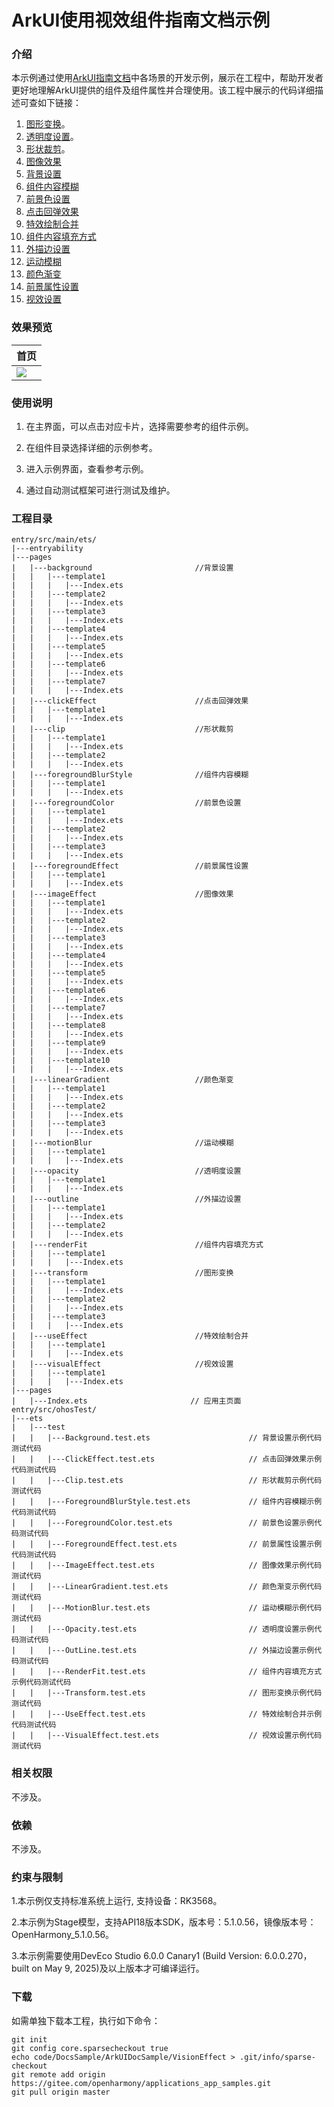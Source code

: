 # ArkUI使用视效组件指南文档示例

### 介绍

本示例通过使用[ArkUI指南文档](https://gitee.com/openharmony/docs/tree/master/zh-cn/application-dev/ui)中各场景的开发示例，展示在工程中，帮助开发者更好地理解ArkUI提供的组件及组件属性并合理使用。该工程中展示的代码详细描述可查如下链接：

1. [图形变换](https://gitee.com/openharmony/docs/blob/master/zh-cn/application-dev/reference/apis-arkui/arkui-ts/ts-universal-attributes-transformation.md)。
2. [透明度设置](https://gitee.com/openharmony/docs/blob/master/zh-cn/application-dev/reference/apis-arkui/arkui-ts/ts-universal-attributes-opacity.md)。
3. [形状裁剪](https://gitee.com/openharmony/docs/blob/master/zh-cn/application-dev/reference/apis-arkui/arkui-ts/ts-universal-attributes-sharp-clipping.md)。
4. [图像效果](https://gitee.com/openharmony/docs/blob/master/zh-cn/application-dev/reference/apis-arkui/arkui-ts/ts-universal-attributes-image-effect.md)
5. [背景设置](https://gitee.com/openharmony/docs/blob/master/zh-cn/application-dev/reference/apis-arkui/arkui-ts/ts-universal-attributes-background.md)
6. [组件内容模糊](https://gitee.com/openharmony/docs/blob/master/zh-cn/application-dev/reference/apis-arkui/arkui-ts/ts-universal-attributes-foreground-blur-style.md)
7. [前景色设置](https://gitee.com/openharmony/docs/blob/master/zh-cn/application-dev/reference/apis-arkui/arkui-ts/ts-universal-attributes-foreground-color.md)
8. [点击回弹效果](https://gitee.com/openharmony/docs/blob/master/zh-cn/application-dev/reference/apis-arkui/arkui-ts/ts-universal-attributes-click-effect.md)
9. [特效绘制合并](https://gitee.com/openharmony/docs/blob/master/zh-cn/application-dev/reference/apis-arkui/arkui-ts/ts-universal-attributes-use-effect.md)
10. [组件内容填充方式](https://gitee.com/openharmony/docs/blob/master/zh-cn/application-dev/reference/apis-arkui/arkui-ts/ts-universal-attributes-renderfit.md)
11. [外描边设置](https://gitee.com/openharmony/docs/blob/master/zh-cn/application-dev/reference/apis-arkui/arkui-ts/ts-universal-attributes-outline.md)
12. [运动模糊](https://gitee.com/openharmony/docs/blob/master/zh-cn/application-dev/reference/apis-arkui/arkui-ts/ts-universal-attributes-motionBlur.md)
13. [颜色渐变](https://gitee.com/openharmony/docs/blob/master/zh-cn/application-dev/reference/apis-arkui/arkui-ts/ts-universal-attributes-gradient-color.md)
14. [前景属性设置](https://gitee.com/openharmony/docs/blob/master/zh-cn/application-dev/reference/apis-arkui/arkui-ts/ts-universal-attributes-foreground-effect.md)
15. [视效设置](https://gitee.com/openharmony/docs/blob/master/zh-cn/application-dev/reference/apis-arkui/arkui-ts/ts-universal-attributes-filter-effect.md)


### 效果预览

| 首页                                 |
|------------------------------------|
| ![](screenshots/device/image1.png) |

### 使用说明

1. 在主界面，可以点击对应卡片，选择需要参考的组件示例。

2. 在组件目录选择详细的示例参考。

3. 进入示例界面，查看参考示例。

4. 通过自动测试框架可进行测试及维护。

### 工程目录
```
entry/src/main/ets/
|---entryability
|---pages
|   |---background                       //背景设置 
|   |   |---template1
|   |   |   |---Index.ets
|   |   |---template2
|   |   |   |---Index.ets
|   |   |---template3
|   |   |   |---Index.ets
|   |   |---template4
|   |   |   |---Index.ets
|   |   |---template5
|   |   |   |---Index.ets
|   |   |---template6
|   |   |   |---Index.ets
|   |   |---template7
|   |   |   |---Index.ets
|   |---clickEffect                      //点击回弹效果
|   |   |---template1
|   |   |   |---Index.ets
|   |---clip                             //形状裁剪
|   |   |---template1
|   |   |   |---Index.ets
|   |   |---template2
|   |   |   |---Index.ets
|   |---foregroundBlurStyle              //组件内容模糊
|   |   |---template1
|   |   |   |---Index.ets
|   |---foregroundColor                  //前景色设置
|   |   |---template1
|   |   |   |---Index.ets
|   |   |---template2
|   |   |   |---Index.ets
|   |   |---template3
|   |   |   |---Index.ets
|   |---foregroundEffect                 //前景属性设置
|   |   |---template1
|   |   |   |---Index.ets   
|   |---imageEffect                      //图像效果
|   |   |---template1
|   |   |   |---Index.ets     
|   |   |---template2
|   |   |   |---Index.ets    
|   |   |---template3
|   |   |   |---Index.ets    
|   |   |---template4
|   |   |   |---Index.ets    
|   |   |---template5
|   |   |   |---Index.ets    
|   |   |---template6
|   |   |   |---Index.ets    
|   |   |---template7
|   |   |   |---Index.ets    
|   |   |---template8
|   |   |   |---Index.ets    
|   |   |---template9
|   |   |   |---Index.ets    
|   |   |---template10
|   |   |   |---Index.ets       
|   |---linearGradient                   //颜色渐变
|   |   |---template1
|   |   |   |---Index.ets          
|   |   |---template2
|   |   |   |---Index.ets     
|   |   |---template3
|   |   |   |---Index.ets        
|   |---motionBlur                       //运动模糊
|   |   |---template1
|   |   |   |---Index.ets          
|   |---opacity                          //透明度设置
|   |   |---template1
|   |   |   |---Index.ets           
|   |---outline                          //外描边设置
|   |   |---template1
|   |   |   |---Index.ets       
|   |   |---template2
|   |   |   |---Index.ets       
|   |---renderFit                        //组件内容填充方式
|   |   |---template1
|   |   |   |---Index.ets        
|   |---transform                        //图形变换
|   |   |---template1
|   |   |   |---Index.ets       
|   |   |---template2
|   |   |   |---Index.ets       
|   |   |---template3
|   |   |   |---Index.ets       
|   |---useEffect                        //特效绘制合并
|   |   |---template1
|   |   |   |---Index.ets      
|   |---visualEffect                     //视效设置
|   |   |---template1
|   |   |   |---Index.ets      
|---pages
|   |---Index.ets                       // 应用主页面
entry/src/ohosTest/
|---ets
|   |---test
|   |   |---Background.test.ets                      // 背景设置示例代码测试代码
|   |   |---ClickEffect.test.ets                     // 点击回弹效果示例代码测试代码
|   |   |---Clip.test.ets                            // 形状裁剪示例代码测试代码
|   |   |---ForegroundBlurStyle.test.ets             // 组件内容模糊示例代码测试代码
|   |   |---ForegroundColor.test.ets                 // 前景色设置示例代码测试代码
|   |   |---ForegroundEffect.test.ets                // 前景属性设置示例代码测试代码
|   |   |---ImageEffect.test.ets                     // 图像效果示例代码测试代码
|   |   |---LinearGradient.test.ets                  // 颜色渐变示例代码测试代码
|   |   |---MotionBlur.test.ets                      // 运动模糊示例代码测试代码
|   |   |---Opacity.test.ets                         // 透明度设置示例代码测试代码
|   |   |---OutLine.test.ets                         // 外描边设置示例代码测试代码
|   |   |---RenderFit.test.ets                       // 组件内容填充方式示例代码测试代码
|   |   |---Transform.test.ets                       // 图形变换示例代码测试代码
|   |   |---UseEffect.test.ets                       // 特效绘制合并示例代码测试代码
|   |   |---VisualEffect.test.ets                    // 视效设置示例代码测试代码
```

### 相关权限

不涉及。

### 依赖

不涉及。

### 约束与限制

1.本示例仅支持标准系统上运行, 支持设备：RK3568。

2.本示例为Stage模型，支持API18版本SDK，版本号：5.1.0.56，镜像版本号：OpenHarmony_5.1.0.56。

3.本示例需要使用DevEco Studio 6.0.0 Canary1 (Build Version: 6.0.0.270， built on May 9, 2025)及以上版本才可编译运行。


### 下载

如需单独下载本工程，执行如下命令：

````
git init
git config core.sparsecheckout true
echo code/DocsSample/ArkUIDocSample/VisionEffect > .git/info/sparse-checkout
git remote add origin https://gitee.com/openharmony/applications_app_samples.git
git pull origin master
````